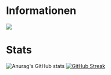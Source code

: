 # Informationen
[![](https://img.shields.io/badge/Discord-5865F2?logo=discord&logoColor=white&style=for-the-badge)](https://discord.gg/2wh9SaknFd)

# Stats 
![Anurag's GitHub stats](https://github-readme-stats.vercel.app/api?username=bastigamedc&show_icons=true&theme=dracula)
[![GitHub Streak](https://github-readme-streak-stats.herokuapp.com?user=bastigamedc&theme=dracula)](https://git.io/streak-stats)
